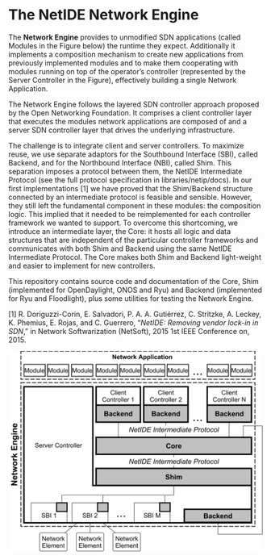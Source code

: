 # The NetIDE Network Engine
The **Network Engine** provides to unmodified SDN applications (called Modules in the Figure below) the runtime they expect. Additionally it implements a composition
mechanism to create new applications from previously implemented modules and to make them cooperating with modules running on top of the operator’s controller (represented by the
Server Controller in the Figure), effectively building a single Network Application.

The Network Engine follows the layered SDN controller approach proposed by the Open Networking Foundation. It comprises a client controller layer that executes the modules network applications are composed of and a server SDN controller layer that drives the underlying infrastructure.

The challenge is to integrate client and server controllers.
To maximize reuse, we use separate adaptors for the Southbound Interface (SBI), called Backend, and for the Northbound Interface (NBI), called Shim. This separation imposes a protocol between them, the NetIDE Intermediate
Protocol (see the full protocol specification in libraries/netip/docs).
In our first implementations [1] we have proved that the Shim/Backend structure connected by an intermediate protocol is feasible and sensible. However, they still left the fundamental component in these modules: the composition logic. This implied that it needed to be reimplemented for each controller framework we wanted to support. To overcome
this shortcoming, we introduce an intermediate layer, the Core: it hosts all logic and data structures that are independent of the particular controller frameworks and
communicates with both Shim and Backend using the same NetIDE Intermediate Protocol. The Core makes both Shim and Backend light-weight and easier to implement for new controllers.

This repository contains source code and documentation of the Core, Shim (implemented for OpenDaylight, ONOS and Ryu) and Backend (implemented for Ryu and Floodlight), plus some utilities for testing the Network Engine.

[1] R. Doriguzzi-Corin, E. Salvadori, P. A. A. Gutiérrez, C. Stritzke,
A. Leckey, K. Phemius, E. Rojas, and C. Guerrero, “*NetIDE: Removing
vendor lock-in in SDN*,” in Network Softwarization (NetSoft), 2015 1st
IEEE Conference on, 2015.

![Alt text](/NetIDE-architecture.png?raw=true " ")
